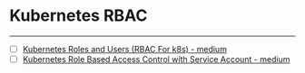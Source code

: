 # Kubernetes RBAC
---

- [ ] [Kubernetes Roles and Users (RBAC For k8s) - medium](https://michael-levan.medium.com/kubernetes-roles-and-users-rbac-for-k8s-ef0d09fac210)
- [ ] [Kubernetes Role Based Access Control with Service Account - medium](https://medium.com/rahasak/kubernetes-role-base-access-control-with-service-account-e4c65e3f25cc)

